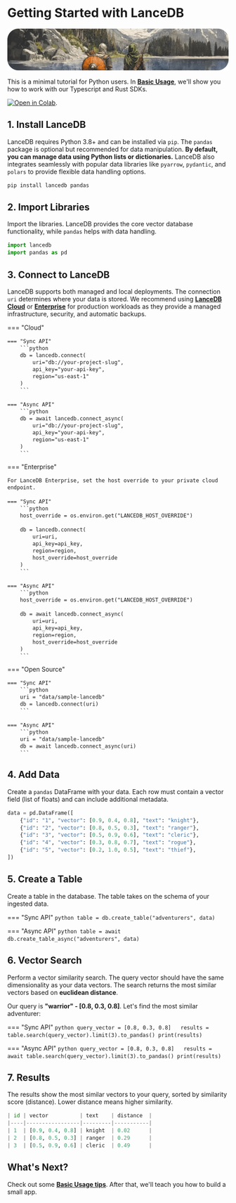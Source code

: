 # **Getting Started with LanceDB**

![LanceDB Hero Image](../assets/quickstart/quickstart.png)

This is a minimal tutorial for Python users. In [**Basic Usage**](../quickstart/basic-usage.md), we'll show you how to work with our Typescript and Rust SDKs. 

[![Open in Colab](https://colab.research.google.com/assets/colab-badge.svg)](https://colab.research.google.com/github/lancedb/vectordb-recipes/blob/main/examples/saas_examples/python_notebook/LanceDB_Cloud_quickstart.ipynb).

## **1. Install LanceDB**

LanceDB requires Python 3.8+ and can be installed via `pip`. The `pandas` package is optional but recommended for data manipulation. **By default, you can manage data using Python lists or dictionaries.** LanceDB also integrates seamlessly with popular data libraries like `pyarrow`, `pydantic`, and `polars` to provide flexible data handling options.

```python
pip install lancedb pandas
```

## **2. Import Libraries**

Import the libraries. LanceDB provides the core vector database functionality, while `pandas` helps with data handling.

```python
import lancedb
import pandas as pd
```

## **3. Connect to LanceDB**

LanceDB supports both managed and local deployments. The connection `uri` determines where your data is stored. We recommend using [**LanceDB Cloud**](../cloud/index.md) or [**Enterprise**](../enterprise/index.md) for production workloads as they provide a managed infrastructure, security, and automatic backups. 

=== "Cloud"

    === "Sync API"
        ```python
        db = lancedb.connect(
            uri="db://your-project-slug",
            api_key="your-api-key",
            region="us-east-1"
        )
        ```

    === "Async API"
        ```python
        db = await lancedb.connect_async(
            uri="db://your-project-slug",
            api_key="your-api-key",
            region="us-east-1"
        )
        ```

=== "Enterprise"

    For LanceDB Enterprise, set the host override to your private cloud endpoint.

    === "Sync API"
        ```python
        host_override = os.environ.get("LANCEDB_HOST_OVERRIDE")

        db = lancedb.connect(
            uri=uri,
            api_key=api_key,
            region=region,
            host_override=host_override
        )
        ```

    === "Async API"
        ```python
        host_override = os.environ.get("LANCEDB_HOST_OVERRIDE")

        db = await lancedb.connect_async(
            uri=uri,
            api_key=api_key,
            region=region,
            host_override=host_override
        )
        ```

=== "Open Source"

    === "Sync API"
        ```python
        uri = "data/sample-lancedb"
        db = lancedb.connect(uri)
        ```

    === "Async API"
        ```python
        uri = "data/sample-lancedb"
        db = await lancedb.connect_async(uri)
        ```

## **4. Add Data**

Create a `pandas` DataFrame with your data. Each row must contain a vector field (list of floats) and can include additional metadata. 

```python
data = pd.DataFrame([
    {"id": "1", "vector": [0.9, 0.4, 0.8], "text": "knight"},    
    {"id": "2", "vector": [0.8, 0.5, 0.3], "text": "ranger"},  
    {"id": "3", "vector": [0.5, 0.9, 0.6], "text": "cleric"},    
    {"id": "4", "vector": [0.3, 0.8, 0.7], "text": "rogue"},     
    {"id": "5", "vector": [0.2, 1.0, 0.5], "text": "thief"},     
])
```

## **5. Create a Table**

Create a table in the database. The table takes on the schema of your ingested data.

=== "Sync API"
    ```python
    table = db.create_table("adventurers", data)
    ```

=== "Async API"
    ```python
    table = await db.create_table_async("adventurers", data)
    ```

## **6. Vector Search**

Perform a vector similarity search. The query vector should have the same dimensionality as your data vectors. The search returns the most similar vectors based on **euclidean distance**.

Our query is **"warrior" - [0.8, 0.3, 0.8]**. Let's find the most similar adventurer:  

=== "Sync API"
    ```python
    query_vector = [0.8, 0.3, 0.8]  
    results = table.search(query_vector).limit(3).to_pandas()
    print(results)
    ```

=== "Async API"
    ```python
    query_vector = [0.8, 0.3, 0.8]  
    results = await table.search(query_vector).limit(3).to_pandas()
    print(results)
    ```

## **7. Results**

The results show the most similar vectors to your query, sorted by similarity score (distance). Lower distance means higher similarity.

```python
| id | vector          | text    | distance  |
|----|-----------------|---------|-----------|
| 1  | [0.9, 0.4, 0.8] | knight  | 0.02      |
| 2  | [0.8, 0.5, 0.3] | ranger  | 0.29      |
| 3  | [0.5, 0.9, 0.6] | cleric  | 0.49      |
```

## **What's Next?**

Check out some [**Basic Usage tips**](../quickstart/basic-usage.md). After that, we'll teach you how to build a small app.
